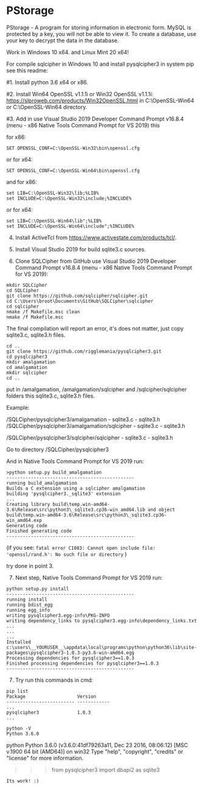 # PStorage
PStorage - A program for storing information in electronic form. 
MySQL is protected by a key, you will not be able to view it. 
To create a database, use your key to decrypt the data in the database.

Work in Windows 10 x64. and Linux Mint 20 x64!
 
For compile sqlcipher in Windows 10 and install pysqlcipher3 in system pip see this readme:

#1. Install python 3.6 x64 or x86.

#2. Install Win64 OpenSSL v1.1.1i or Win32 OpenSSL v1.1.1i: https://slproweb.com/products/Win32OpenSSL.html
in C:\OpenSSL-Win64 or C:\OpenSSL-Win64 directory.

#3. Add in use Visual Studio 2019 Developer Command Prompt v16.8.4 (menu - x86 Native Tools Command Prompt for VS 2019) this

for x86:
```
SET OPENSSL_CONF=C:\OpenSSL-Win32\bin\openssl.cfg
```
or for x64:
```
SET OPENSSL_CONF=C:\OpenSSL-Win64\bin\openssl.cfg
```
and for x86: 
```
set LIB=C:\OpenSSL-Win32\lib;%LIB%
set INCLUDE=C:\OpenSSL-Win32\include;%INCLUDE%
```
or for x64:
```
set LIB=C:\OpenSSL-Win64\lib";%LIB%
set INCLUDE=C:\OpenSSL-Win64\include";%INCLUDE%
```
4. Install ActiveTcl from https://www.activestate.com/products/tcl/.

5. Install Visual Studio 2019 for build sqlite3.c sources.

6. Clone SQLCipher from GitHub use Visual Studio 2019 Developer Command Prompt v16.8.4 (menu - x86 Native Tools Command Prompt for VS 2019):
```
mkdir SQLCipher
cd SQLCipher
git clone https://github.com/sqlcipher/sqlcipher.git
cd C:\Users\broot\Documents\GitHub\SQLCipher\sqlcipher
cd sqlcipher
nmake /f Makefile.msc clean
nmake /f Makefile.msc
```
The final compilation will report an error, it's does not matter, just copy sqlite3.c, sqlite3.h files.
```
cd ..
git clone https://github.com/rigglemania/pysqlcipher3.git
cd pysqlcipher3
mkdir amalgamation
cd amalgamation
mkdir sqlcipher
cd ..
```
put in /amalgamation, /amalgamation/sqlcipher and /sqlcipher/sqlcipher folders this sqlite3.c, sqlite3.h files.

Example:

/SQLCipher/pysqlcipher3/amalgamation
	- sqlite3.c
	- sqlite3.h
/SQLCipher/pysqlcipher3/amalgamation/sqlcipher
	- sqlite3.c
	- sqlite3.h
	
/SQLCipher/pysqlcipher3/sqlcipher/sqlcipher
	- sqlite3.c
	- sqlite3.h

Go to directory /SQLCipher/pysqlcipher3

And in Native Tools Command Prompt for VS 2019 run:
```
>python setup.py build_amalgamation
-----------------------------------------------
running build_amalgamation
Builds a C extension using a sqlcipher amalgamation
building 'pysqlcipher3._sqlite3' extension
...
Creating library build\temp.win-amd64-3.6\Release\src\python3\_sqlite3.cp36-win_amd64.lib and object build\temp.win-amd64-3.6\Release\src\python3\_sqlite3.cp36-win_amd64.exp
Generating code
Finished generating code
-----------------------------------------------
```
(if you see: 
```fatal error C1083: Cannot open include file: 'openssl/rand.h': No such file or directory```
)

try done in point 3.

7. Next step, Native Tools Command Prompt for VS 2019 run:
```
python setup.py install
-----------------------------------------------
running install
running bdist_egg
running egg_info
writing pysqlcipher3.egg-info\PKG-INFO
writing dependency_links to pysqlcipher3.egg-info\dependency_links.txt
...
...
...
Installed c:\users\__YOURUSER__\appdata\local\programs\python\python36\lib\site-packages\pysqlcipher3-1.0.3-py3.6-win-amd64.egg
Processing dependencies for pysqlcipher3==1.0.3
Finished processing dependencies for pysqlcipher3==1.0.3
-----------------------------------------------
```

7. Try run this commands in cmd:
```
pip list
Package                   Version
------------------------- ------------
...
pysqlcipher3              1.0.3
...
```
```
python -V
Python 3.6.0
```
python
Python 3.6.0 (v3.6.0:41df79263a11, Dec 23 2016, 08:06:12) [MSC v.1900 64 bit (AMD64)] on win32
Type "help", "copyright", "credits" or "license" for more information.
>>> from pysqlcipher3 import dbapi2 as sqlite3
>>>
```
Its work! :)
